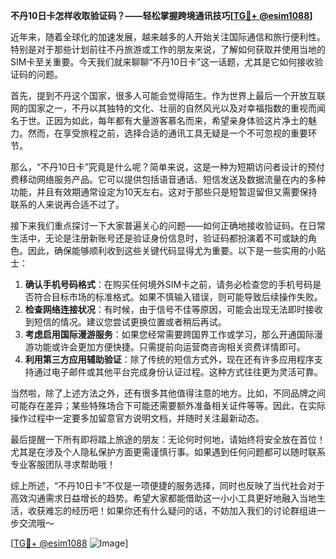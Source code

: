 **不丹10日卡怎样收取验证码？——轻松掌握跨境通讯技巧[[TG💪+ @esim1088](https://t.me/s/esim1088)]**

近年来，随着全球化的加速发展，越来越多的人开始关注国际通信和旅行便利性。特别是对于那些计划前往不丹旅游或工作的朋友来说，了解如何获取并使用当地的SIM卡至关重要。今天我们就来聊聊“不丹10日卡”这一话题，尤其是它如何接收验证码的问题。

首先，提到不丹这个国家，很多人可能会觉得陌生。作为世界上最后一个开放互联网的国家之一，不丹以其独特的文化、壮丽的自然风光以及对幸福指数的重视而闻名于世。正因为如此，每年都有大量游客慕名而来，希望亲身体验这片净土的魅力。然而，在享受旅程之前，选择合适的通讯工具无疑是一个不可忽视的重要环节。

那么，“不丹10日卡”究竟是什么呢？简单来说，这是一种为短期访问者设计的预付费移动网络服务产品。它可以提供包括语音通话、短信发送及数据流量在内的多种功能，并且有效期通常设定为10天左右。这对于那些只是短暂逗留但又需要保持联系的人来说再合适不过了。

接下来我们重点探讨一下大家普遍关心的问题——如何正确地接收验证码。在日常生活中，无论是注册新账号还是验证身份信息时，验证码都扮演着不可或缺的角色。因此，确保能够顺利收到这些关键代码显得尤为重要。以下是一些实用的小贴士：

1. **确认手机号码格式**：在购买任何境外SIM卡之前，请务必检查您的手机号码是否符合目标市场的标准格式。如果不慎输入错误，则可能导致后续操作失败。
2. **检查网络连接状况**：有时候，由于信号不佳等原因，可能会出现无法即时接收到短信的情况。建议您尝试更换位置或者稍后再试。
3. **考虑启用国际漫游服务**：如果您经常需要跨国界工作或学习，那么开通国际漫游功能或许会更加方便快捷。只需提前向运营商咨询相关资费详情即可。
4. **利用第三方应用辅助验证**：除了传统的短信方式外，现在还有许多应用程序支持通过电子邮件或其他平台完成身份认证过程。这种方式往往更为灵活可靠。

当然啦，除了上述方法之外，还有很多其他值得注意的地方。比如，不同品牌之间可能存在差异；某些特殊场合下可能还需要额外准备相关证件等等。因此，在实际操作过程中一定要多加留意官方说明文档，并随时关注最新动态。

最后提醒一下所有即将踏上旅途的朋友：无论何时何地，请始终将安全放在首位！尤其是在涉及个人隐私保护方面更需谨慎行事。如果遇到任何问题都可以随时联系专业客服团队寻求帮助哦！

综上所述，“不丹10日卡”不仅是一项便捷的服务选择，同时也反映了当代社会对于高效沟通需求日益增长的趋势。希望大家都能借助这一小小工具更好地融入当地生活，收获难忘的经历吧！如果你还有什么疑问的话，不妨加入我们的讨论群组进一步交流哦～

[[TG💪+ @esim1088](https://t.me/s/esim1088) ![Image](https://i.postimg.cc/4NQfJmqS/Snipaste-2025-05-13-00-14-12.png)]